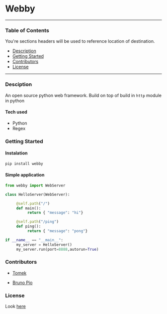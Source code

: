 # Webby

-------------------

### Table of Contents
You're sections headers will be used to reference location of destination.

- [Description](#description)
- [Getting Started](#getting-started)
- [Contributors](#contributors)
- [License](#license)


---

### Desciption
An open source python web framework. Build on top of build in `http` module in python

#### Tech used
- Python
- Regex


### Getting Started

#### Instalation
```sh
pip install webby
```

#### Simple application
```py
from webby import WebServer

class HelloServer(WebServer):

     @self.path("/")
     def main():
          return { "message": "hi"}

     @self.path("/ping")
     def ping():
          return { "message": "pong"}

if __name__ == "__main__":
     my_server = HelloServer()
     my_server.run(port=8888,autorun=True)

```

### Contributors 
* [Tomek](https://github.com/TomekPulkiewicz)

* [Bruno Pio](https://github.com/KaZe-Python)

### License

Look [here](https://github.com/TomekPulkiewicz/webby/blob/master/LICENSE)